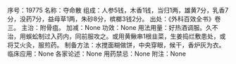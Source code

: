 序号：19775
名称：夺命散
组成：人参5钱，木香1钱，当归1两，雄黄7分，乳香7分，没药7分，益母草1两，朱砂8分，槟榔3钱2分。
出处：《外科百效全书》卷三。
主治：附骨疽。
加减：None
功效：None
用法用量：好热酒调服。久不治，用蜈蚣制过入药内，同前服攻之。或用黄鳅串1根韭菜，生姜捣烂敷患处，或将艾火灸，服煎药。
制备方法：水搅面糊做饼，中央穿眼，候干，香炉灰为衣。
临床应用：None
各家论述：None
用药禁忌：None
附注：None

